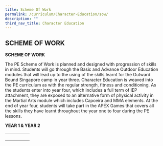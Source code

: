 ```yaml
---
title: Scheme Of Work
permalink: /curriculum/Character-Education/sow/
description: ""
third_nav_title: Character Education
---
```

## SCHEME OF WORK

**SCHEME OF WORK**

The PE Scheme of Work is planned and designed with progression of skills in mind. Students will go through the Basic and Advance Outdoor Education modules that will lead up to the using of the skills learnt for the Outward Bound Singapore camp in year three. Character Education is weaved into the PE curriculum as with the regular strength, fitness and conditioning. As the students enter into year four, which includes a full term of IEP attachment, they are exposed to an alternative form of physical activity in the Martial Arts module which includes Capoeira and MMA elements. At the end of year four, students will take part in the APEX Games that covers all the skills they have learnt throughout the year one to four during the PE lessons.

**YEAR 1 & YEAR 2**

|   |   |   |   |   |
|:-:|---|---|---|---|
|   |   |   |   |   |
|   |   |   |   |   |
|   |   |   |   |   |
|   |   |   |   |   |